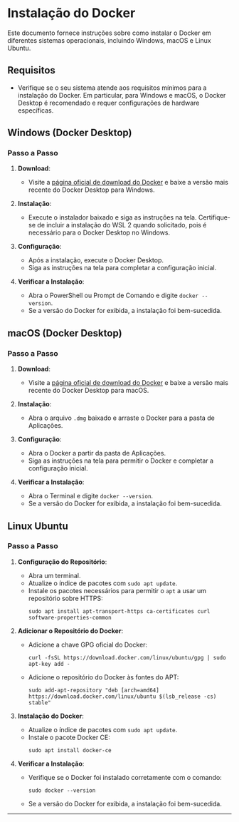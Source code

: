 # Instalação do Docker

Este documento fornece instruções sobre como instalar o Docker em diferentes sistemas operacionais, incluindo Windows, macOS e Linux Ubuntu.

## Requisitos
- Verifique se o seu sistema atende aos requisitos mínimos para a instalação do Docker. Em particular, para Windows e macOS, o Docker Desktop é recomendado e requer configurações de hardware específicas.

## Windows (Docker Desktop)

### Passo a Passo

1. **Download**:
    - Visite a [página oficial de download do Docker](https://www.docker.com/products/docker-desktop) e baixe a versão mais recente do Docker Desktop para Windows.

2. **Instalação**:
    - Execute o instalador baixado e siga as instruções na tela. Certifique-se de incluir a instalação do WSL 2 quando solicitado, pois é necessário para o Docker Desktop no Windows.

3. **Configuração**:
    - Após a instalação, execute o Docker Desktop.
    - Siga as instruções na tela para completar a configuração inicial.

4. **Verificar a Instalação**:
    - Abra o PowerShell ou Prompt de Comando e digite `docker --version`.
    - Se a versão do Docker for exibida, a instalação foi bem-sucedida.

## macOS (Docker Desktop)

### Passo a Passo

1. **Download**:
    - Visite a [página oficial de download do Docker](https://www.docker.com/products/docker-desktop) e baixe a versão mais recente do Docker Desktop para macOS.

2. **Instalação**:
    - Abra o arquivo `.dmg` baixado e arraste o Docker para a pasta de Aplicações.

3. **Configuração**:
    - Abra o Docker a partir da pasta de Aplicações.
    - Siga as instruções na tela para permitir o Docker e completar a configuração inicial.

4. **Verificar a Instalação**:
    - Abra o Terminal e digite `docker --version`.
    - Se a versão do Docker for exibida, a instalação foi bem-sucedida.

## Linux Ubuntu

### Passo a Passo

1. **Configuração do Repositório**:
    - Abra um terminal.
    - Atualize o índice de pacotes com `sudo apt update`.
    - Instale os pacotes necessários para permitir o `apt` a usar um repositório sobre HTTPS:
      ```
      sudo apt install apt-transport-https ca-certificates curl software-properties-common
      ```

2. **Adicionar o Repositório do Docker**:
    - Adicione a chave GPG oficial do Docker:
      ```
      curl -fsSL https://download.docker.com/linux/ubuntu/gpg | sudo apt-key add -
      ```
    - Adicione o repositório do Docker às fontes do APT:
      ```
      sudo add-apt-repository "deb [arch=amd64] https://download.docker.com/linux/ubuntu $(lsb_release -cs) stable"
      ```

3. **Instalação do Docker**:
    - Atualize o índice de pacotes com `sudo apt update`.
    - Instale o pacote Docker CE:
      ```
      sudo apt install docker-ce
      ```

4. **Verificar a Instalação**:
    - Verifique se o Docker foi instalado corretamente com o comando:
      ```
      sudo docker --version
      ```
    - Se a versão do Docker for exibida, a instalação foi bem-sucedida.

---
